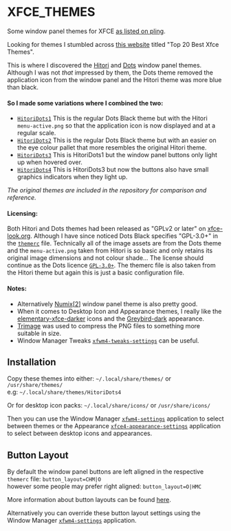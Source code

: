 # XFCE_THEMES
Some window panel themes for XFCE [as listed on pling](https://www.pling.com/p/1682475/).

Looking for themes I stumbled across [this website](https://www.ubuntupit.com/best-xfce-themes-for-linux/) titled "Top 20 Best Xfce Themes".

This is where I discovered the [Hitori](https://www.xfce-look.org/p/1367339/) and [Dots](https://www.xfce-look.org/p/1151531/) window panel themes. Although I was not _that_ impressed by them, the Dots theme removed the application icon from the window panel and the Hitori theme was more blue than black.

#### So I made some variations where I combined the two:
- [`HitoriDots1`](https://github.com/mrbid/XFCE_THEMES/tree/main/HitoriDots1/xfwm4) This is the regular Dots Black theme but with the Hitori `menu-active.png` so that the application icon is now displayed and at a regular scale.
- [`HitoriDots2`](https://github.com/mrbid/XFCE_THEMES/tree/main/HitoriDots2/xfwm4) This is the regular Dots Black theme but with an easier on the eye colour pallet that more resembles the original Hitori theme.
- [`HitoriDots3`](https://github.com/mrbid/XFCE_THEMES/tree/main/HitoriDots3/xfwm4) This is HitoriDots1 but the window panel buttons only light up when hovered over.
- [`HitoriDots4`](https://github.com/mrbid/XFCE_THEMES/tree/main/HitoriDots4/xfwm4) This is HitoriDots3 but now the buttons also have small graphics indicators when they light up.

_The original themes are included in the repository for comparison and reference._

#### Licensing:
Both Hitori and Dots themes had been released as "GPLv2 or later" on [xfce-look.org](https://xfce-look.org). Although I have since noticed Dots Black specifies "GPL-3.0+" in the [`themerc`](https://github.com/mrbid/XFCE_THEMES/blob/main/Dots%20Black/xfwm4/themerc) file. Technically all of the image assets are from the Dots theme and the `menu-active.png` taken from Hitori is so basic and only retains its original image dimensions and not colour shade... The license should continue as the Dots licence [`GPL-3.0+`](https://www.gnu.org/licenses/gpl-3.0.html). The themerc file is also taken from the Hitori theme but again this is just a basic configuration file.

#### Notes:
- Alternatively [Numix](https://www.xfce-look.org/p/1013541/)[[2](https://github.com/numixproject/numix-gtk-theme/tree/master/src)] window panel theme is also pretty good.
- When it comes to Desktop Icon and Appearance themes, I really like the [elementary-xfce-darker](https://github.com/shimmerproject/elementary-xfce/) icons and the [Greybird-dark](https://github.com/shimmerproject/Greybird) appearance.
- [Trimage](https://trimage.org/) was used to compress the PNG files to something more suitable in size.
- Window Manager Tweaks [`xfwm4-tweaks-settings`](https://docs.xfce.org/xfce/xfwm4/wmtweaks) can be useful.

## Installation
Copy these themes into either: `~/.local/share/themes/` or `/usr/share/themes/`<br>
e.g: `~/.local/share/themes/HitoriDots4`

Or for desktop icon packs: `~/.local/share/icons/` or `/usr/share/icons/`

Then you can use the Window Manager [`xfwm4-settings`](https://docs.xfce.org/xfce/xfwm4/preferences) application to select between themes or the Appearance [`xfce4-appearance-settings`](https://docs.xfce.org/xfce/xfce4-settings/appearance) application to select between desktop icons and appearances.

## Button Layout
By default the window panel buttons are left aligned in the respective `themerc` file: `button_layout=CHM|O`<br>
however some people may prefer right aligned: `button_layout=O|HMC`

More information about button layouts can be found [here](https://wiki.xfce.org/howto/xfwm4_theme).

Alternatively you can override these button layout settings using the Window Manager [`xfwm4-settings`](https://docs.xfce.org/xfce/xfwm4/preferences) application.
